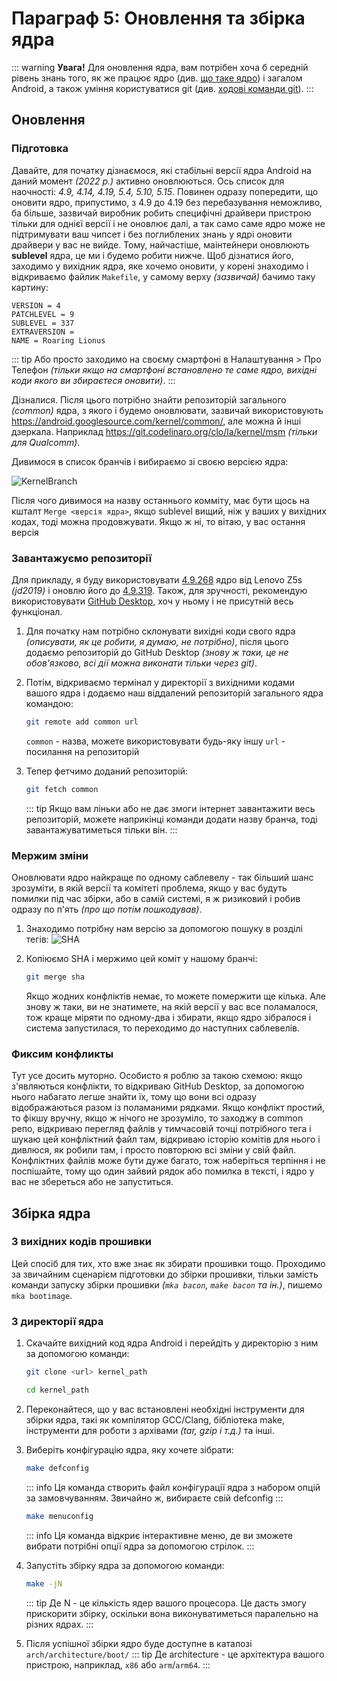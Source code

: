 # Параграф 5: Оновлення та збірка ядра

::: warning **Увага!**
Для оновлення ядра, вам потрібен хоча б середній рівень знань того, як же працює ядро (див. [що таке ядро](/ua/Chapter3/c3p4)) і загалом Android, а також уміння користуватися git (див. [ходові команди git](/ua/Chapter2/c2p2)).
:::

## Оновлення

### Підготовка

Давайте, для початку дізнаємося, які стабільні версії ядра Android на даний момент *(2022 р.)* активно оновлюються. Ось список для наочності: *4.9, 4.14, 4.19, 5.4, 5.10, 5.15*. Повинен одразу попередити, що оновити ядро, припустимо, з 4.9 до 4.19 без перебазування неможливо, ба більше, зазвичай виробник робить специфічні драйвери пристрою тільки для однієї версії і не оновлює далі, а так само саме ядро може не підтримувати ваш чипсет і без поглиблених знань у ядрі оновити драйвери у вас не вийде. Тому, найчастіше, маінтейнери оновлюють **sublevel** ядра, це ми і будемо робити нижче. Щоб дізнатися його, заходимо у вихідник ядра, яке хочемо оновити, у корені знаходимо і відкриваємо файлик `Makefile`, у самому верху *(зазвичай)* бачимо таку картину:

```
VERSION = 4
PATCHLEVEL = 9
SUBLEVEL = 337
EXTRAVERSION =
NAME = Roaring Lionus
```

::: tip 
Або просто заходимо на своєму смартфоні в Налаштування > Про Телефон *(тільки якщо на смартфоні встановлено те саме ядро, вихідні коди якого ви збираєтеся оновити)*.
:::

Дізналися. Після цього потрібно знайти репозиторій загального *(common)* ядра, з якого і будемо оновлювати, зазвичай використовують https://android.googlesource.com/kernel/common/, але можна й інші дзеркала. Наприклад https://git.codelinaro.org/clo/la/kernel/msm *(тільки для Qualcomm)*.

Дивимося в список бранчів і вибираємо зі своєю версією ядра:

![KernelBranch](/Chapter4/KernelBranch.png)

Після чого дивимося на назву останнього комміту, має бути щось на кшталт `Merge <версія ядра>`, якщо sublevel вищий, ніж у ваших у вихідних кодах, тоді можна продовжувати. Якщо ж ні, то вітаю, у вас остання версія

### Завантажуємо репозиторії

Для прикладу, я буду використовувати [4.9.268](https://github.com/PixelExperience-Devices/kernel_lenovo_sdm710/tree/81bad83b39681cc137d99a1b613839032dab9184) ядро від Lenovo Z5s *(jd2019)* і оновлю його до [4.9.319](https://github.com/PixelExperience-Devices/kernel_lenovo_sdm710/tree/76e4fbb527d37378bac0a982c3df9551f17dbfe7). Також, для зручності, рекомендую використовувати [GitHub Desktop](https://github.com/shiftkey/desktop), хоч у ньому і не присутній весь функціонал.

1. Для початку нам потрібно склонувати вихідні коди свого ядра *(описувати, як це робити, я думаю, не потрібно)*, після цього додаємо репозиторій до GitHub Desktop *(знову ж таки, це не обов'язково, всі дії можна виконати тільки через git)*.

2. Потім, відкриваємо термінал у директорії з вихідними кодами вашого ядра і додаємо наш віддалений репозиторій загального ядра командою:
   ```bash
   git remote add common url 
   ```

   `common` - назва, можете використовувати будь-яку іншу
   `url` - посилання на репозиторій

3. Тепер фетчимо доданий репозиторій:
   ```bash
   git fetch common
   ```
   ::: tip 
   Якщо вам ліньки або не дає змоги інтернет завантажити весь репозиторій, можете наприкінці команди додати назву бранча, тоді завантажуватиметься тільки він.
   :::

### Мержим зміни

Оновлювати ядро найкраще по одному саблевелу - так більший шанс зрозуміти, в якій версії та комітеті проблема, якщо у вас будуть помилки під час збірки, або в самій системі, я ж ризиковий і робив одразу по п'ять *(про що потім пошкодував)*.

1. Знаходимо потрібну нам версію за допомогою пошуку в розділі тегів:
   ![SHA](/Chapter4/sha.png)

2. Копіюємо SHA і мержимо цей коміт у нашому бранчі:
   ```bash
   git merge sha
   ```
   
   Якщо жодних конфліктів немає, то можете помержити ще кілька. Але знову ж таки, ви не знатимете, на якій версії у вас все поламалося, тож краще міряти по одному-два і збирати, якщо ядро зібралося і система запустилася, то переходимо до наступних саблевелів.
   
### Фиксим конфликты

Тут усе досить муторно. Особисто я роблю за такою схемою: якщо з'являються конфлікти, то відкриваю GitHub Desktop, за допомогою нього набагато легше знайти їх, тому що вони всі одразу відображаються разом із поламаними рядками. Якщо конфлікт простий, то фікшу вручну, якщо ж нічого не зрозуміло, то заходжу в common репо, відкриваю перегляд файлів у тимчасовій точці потрібного тега і шукаю цей конфліктний файл там, відкриваю історію комітів для нього і дивлюся, як робили там, і просто повторюю всі зміни у свій файл. Конфліктних файлів може бути дуже багато, тож наберіться терпіння і не поспішайте, тому що один зайвий рядок або помилка в тексті, і ядро у вас не збереться або не запуститься.

## Збірка ядра

### З вихідних кодів прошивки 

Цей спосіб для тих, хто вже знає як збирати прошивки тощо. Проходимо за звичайним сценарієм підготовки до збірки прошивки, тільки замість команди запуску збірки прошивки *(`mka bacon`, `make bacon` та ін.)*, пишемо `mka bootimage`.

### З директорії ядра

1. Скачайте вихідний код ядра Android і перейдіть у директорію з ним за допомогою команди:

   ```bash
   git clone <url> kernel_path
   ```
   ```bash
   cd kernel_path
   ```

2. Переконайтеся, що у вас встановлені необхідні інструменти для збірки ядра, такі як компілятор GCC/Clang, бібліотека make, інструменти для роботи з архівами *(tar, gzip і т.д.)* та інші.

3. Виберіть конфігурацію ядра, яку хочете зібрати:
   ```bash
   make defconfig
   ```
   ::: info
   Ця команда створить файл конфігурації ядра з набором опцій за замовчуванням. Звичайно ж, вибираєте свій defconfig
   :::
   ```bash
   make menuconfig
   ```
   ::: info
   Ця команда відкриє інтерактивне меню, де ви зможете вибрати потрібні опції ядра за допомогою стрілок.
   :::

4. Запустіть збірку ядра за допомогою команди:
   ```bash
   make -jN
   ```
   ::: tip
   Де N - це кількість ядер вашого процесора. Це дасть змогу прискорити збірку, оскільки вона виконуватиметься паралельно на різних ядрах.
   :::

5. Після успішної збірки ядро буде доступне в каталозі `arch/architecture/boot/`
   ::: tip
   Де architecture - це архітектура вашого пристрою, наприклад, `x86` або `arm`/`arm64`.
   :::